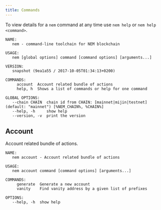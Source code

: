 ```yaml
---
title: Commands
---
```


To view details for a `nem` command at any time use `nem help` or `nem help <command>`.

```
NAME:
   nem - command-line toolchain for NEM blockchain

USAGE:
   nem [global options] command [command options] [arguments...]

VERSION:
   snapshot (9ea1a55 / 2017-10-05T01:34:13+0200)

COMMANDS:
     account  Account related bundle of actions
     help, h  Shows a list of commands or help for one command

GLOBAL OPTIONS:
   --chain CHAIN  chain id from CHAIN: [mainnet|mijin|testnet] (default: "mainnet") [%NEM_CHAIN%, %CHAIN%]
   --help, -h     show help
   --version, -v  print the version
```

## Account

Account related bundle of actions.

```
NAME:
   nem account - Account related bundle of actions

USAGE:
   nem account command [command options] [arguments...]

COMMANDS:
     generate  Generate a new account
     vanity    Find vanity address by a given list of prefixes

OPTIONS:
   --help, -h  show help
```

